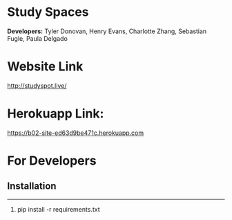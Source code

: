 # Study Spaces

__Developers:__ Tyler Donovan, Henry Evans, Charlotte Zhang, Sebastian Fugle, Paula Delgado

# Website Link
http://studyspot.live/

# Herokuapp Link: 
https://b02-site-ed63d9be471c.herokuapp.com

# For Developers

## Installation
___
1. pip install -r requirements.txt

